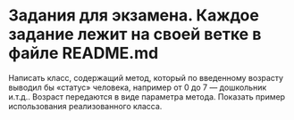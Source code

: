 # Задания для экзамена. Каждое задание лежит на своей ветке в файле README.md

Написать класс, содержащий метод, который по введенному возрасту выводил бы «статус» человека, например от 0 до 7 — дошкольник и.т.д.. Возраст передаются в виде параметра метода. Показать пример использования реализованного класса.

